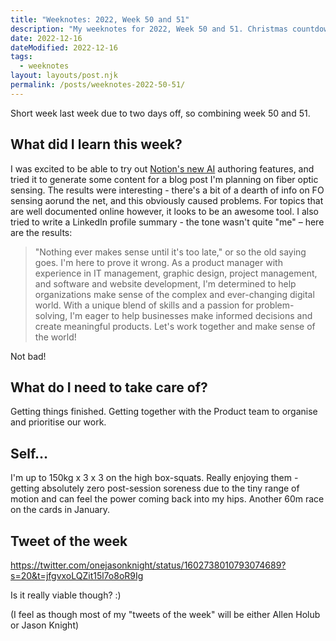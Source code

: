 ```yaml
---
title: "Weeknotes: 2022, Week 50 and 51"
description: "My weeknotes for 2022, Week 50 and 51. Christmas countdown."
date: 2022-12-16
dateModified: 2022-12-16
tags:
  - weeknotes
layout: layouts/post.njk
permalink: /posts/weeknotes-2022-50-51/
---
```


Short week last week due to two days off, so combining week 50 and 51.

## What did I learn this week?

I was excited to be able to try out [Notion's new AI](https://www.notion.so/product/ai) authoring features, and tried it to generate some content for a blog post I'm planning on fiber optic sensing. The results were interesting - there's a bit of a dearth of info on FO sensing aorund the net, and this obviously caused problems. For topics that are well documented online however, it looks to be an awesome tool. I also tried to write a LinkedIn profile summary - the tone wasn't quite "me" – here are the results:

> "Nothing ever makes sense until it's too late," or so the old saying goes. I'm here to prove it wrong. As a product manager with experience in IT management, graphic design, project management, and software and website development, I'm determined to help organizations make sense of the complex and ever-changing digital world. With a unique blend of skills and a passion for problem-solving, I'm eager to help businesses make informed decisions and create meaningful products. Let's work together and make sense of the world!

Not bad!

## What do I need to take care of?

Getting things finished. Getting together with the Product team to organise and prioritise our work.

## Self…

I'm up to 150kg x 3 x 3 on the high box-squats. Really enjoying them - getting absolutely zero post-session soreness due to the tiny range of motion and can feel the power coming back into my hips. Another 60m race on the cards in January.

## Tweet of the week

https://twitter.com/onejasonknight/status/1602738010793074689?s=20&t=jfgvxoLQZit15l7o8oR9Ig

Is it really viable though? :)

(I feel as though most of my "tweets of the week" will be either Allen Holub or Jason Knight)